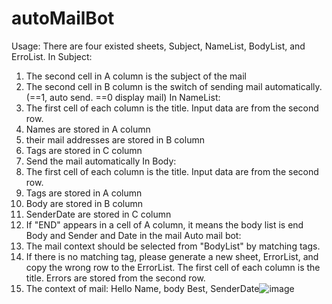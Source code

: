 # autoMailBot
Usage:
There are four existed sheets, Subject, NameList, BodyList, and ErroList.
In Subject:
1. The second cell in A column is the subject of the mail
2. The second cell in B column is the switch of sending mail automatically. (==1, auto send. ==0 display mail) 
In NameList:
1. The first cell of each column is the title. Input data are from the second row. 
2. Names are stored in A column
3. their mail addresses are stored in B column 
4. Tags are stored in C column
5. Send the mail automatically
In Body:
1. The first cell of each column is the title. Input data are from the second row. 
2. Tags are stored in A column
3.  Body are stored in B column 
4.  SenderDate are stored in C column
5. If "END" appears in a cell of A column, it means the body list is end
Body and Sender and Date in the mail
Auto mail bot:
1. The mail context should be selected from "BodyList" by matching tags. 
2. If there is no matching tag, please generate a new sheet, ErrorList, and copy the wrong row  to the ErrorList. The first cell of each column is the title. Errors are stored from the second row. 
3. The context of mail:
     Hello Name,
     body
     Best,
      SenderDate![image](https://github.com/haoiyang/autoMailBot/assets/129593678/ec6f4d29-25b8-4eb5-b1b7-605aea55a9bd)
